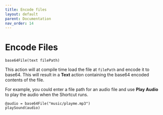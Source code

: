 ```yaml
---
title: Encode files
layout: default
parent: Documentation
nav_order: 14
---
```


# Encode Files

```
base64File(text filePath)
```

This action will at compile time load the file at `filePath` and encode it to base64. This will result in a **Text** action containing the base64 encoded contents of the file.

For example, you could enter a file path for an audio file and use **Play Audio** to play the audio when the Shortcut runs.

```
@audio = base64File("music/playme.mp3")
playSound(audio)
```
